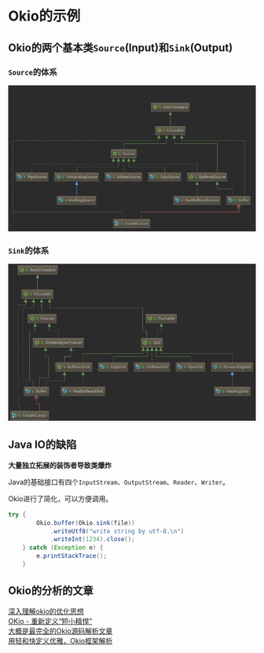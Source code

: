 # Okio的示例

## Okio的两个基本类`Source`(Input)和`Sink`(Output)

### `Source`的体系
![Source的体系](/OkioSource.png)

### `Sink`的体系
![Sink的体系](/OkioSink.png)

## Java IO的缺陷

__大量独立拓展的装饰者导致类爆炸__

Java的基础接口有四个`InputStream`、`OutputStream`、`Reader`、`Writer`。

Okio进行了简化，可以方便调用。
```java
try {
        Okio.buffer(Okio.sink(file))
            .writeUtf8("write string by utf-8.\n")
            .writeInt(1234).close();
    } catch (Exception e) {
        e.printStackTrace();
    }
```

## Okio的分析的文章
[深入理解okio的优化思想](https://blog.csdn.net/zoudifei/article/details/51232711)  
[OKio - 重新定义“短小精悍”](https://www.jianshu.com/p/5eaf26c58047)  
[大概是最完全的Okio源码解析文章](https://www.jianshu.com/p/f033a64539a1)    
[用轻和快定义优雅，Okio框架解析](https://www.jianshu.com/p/ea3ef6d7f01b)